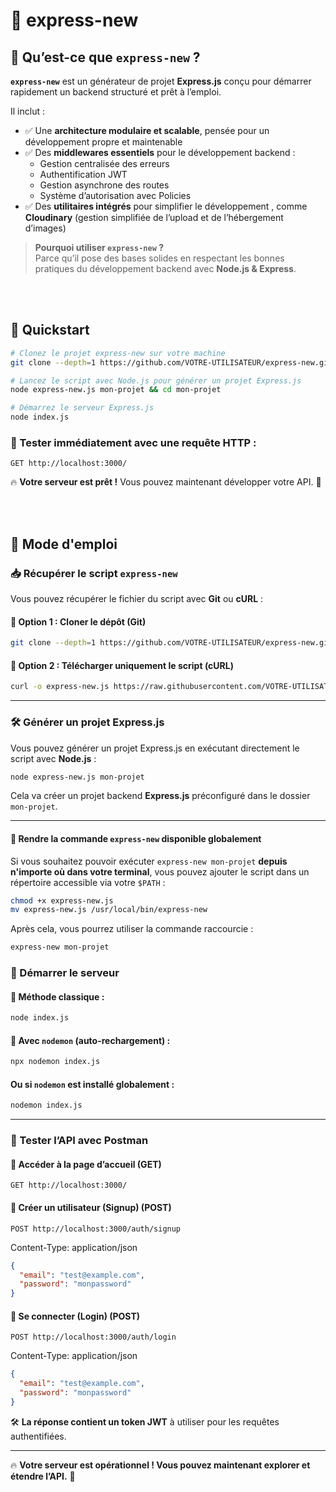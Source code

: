 # 🚀 express-new

## 📌 Qu’est-ce que `express-new` ?

**`express-new`** est un générateur de projet **Express.js** conçu pour démarrer rapidement un backend structuré et prêt à l’emploi.

Il inclut :
- ✅ Une **architecture modulaire et scalable**, pensée pour un développement propre et maintenable  
- ✅ Des **middlewares essentiels** pour le développement backend :  
   - Gestion centralisée des erreurs  
   - Authentification JWT  
   - Gestion asynchrone des routes  
   - Système d’autorisation avec Policies
- ✅ Des **utilitaires intégrés** pour simplifier le développement , comme **Cloudinary** (gestion simplifiée de l’upload et de l’hébergement d’images)

> **Pourquoi utiliser `express-new` ?**  
> Parce qu’il pose des bases solides en respectant les bonnes pratiques du développement backend avec **Node.js & Express**.

<br><br/>

## 🚀 Quickstart


```sh
# Clonez le projet express-new sur votre machine
git clone --depth=1 https://github.com/VOTRE-UTILISATEUR/express-new.git && cd express-new

# Lancez le script avec Node.js pour générer un projet Express.js
node express-new.js mon-projet && cd mon-projet

# Démarrez le serveur Express.js
node index.js
```

### 🔗 Tester immédiatement avec une requête HTTP :
```http
GET http://localhost:3000/
```

🔥 **Votre serveur est prêt !** Vous pouvez maintenant développer votre API. 🚀

<br><br/>

## 🚀 Mode d'emploi

### 📥 Récupérer le script `express-new`
Vous pouvez récupérer le fichier du script avec **Git** ou **cURL** :

#### 🔹 Option 1 : Cloner le dépôt (Git)
```sh
git clone --depth=1 https://github.com/VOTRE-UTILISATEUR/express-new.git && cd express-new
```

#### 🔹 Option 2 : Télécharger uniquement le script (cURL)
```sh
curl -o express-new.js https://raw.githubusercontent.com/VOTRE-UTILISATEUR/express-new/main/express-new.js
```
---


### 🛠 Générer un projet Express.js

Vous pouvez générer un projet Express.js en exécutant directement le script avec **Node.js** :

```sh
node express-new.js mon-projet
```

Cela va créer un projet backend **Express.js** préconfiguré dans le dossier `mon-projet`.

---

#### 🔧 Rendre la commande `express-new` disponible globalement  
Si vous souhaitez pouvoir exécuter `express-new mon-projet` **depuis n'importe où dans votre terminal**, vous pouvez ajouter le script dans un répertoire accessible via votre `$PATH` :

```sh
chmod +x express-new.js
mv express-new.js /usr/local/bin/express-new
```

Après cela, vous pourrez utiliser la commande raccourcie :

```sh
express-new mon-projet
```


### 🚀 Démarrer le serveur

#### 📌 Méthode classique :
```sh
node index.js
```
#### 📌 Avec `nodemon` (auto-rechargement) :
```sh
npx nodemon index.js
```

#### Ou si `nodemon` est installé globalement :
```sh
nodemon index.js
```

---

### 🔗 Tester l’API avec Postman

#### 📌 Accéder à la page d’accueil (GET)
```http
GET http://localhost:3000/
```

#### 📌 Créer un utilisateur (Signup) (POST)
```http
POST http://localhost:3000/auth/signup
```

Content-Type: application/json
```json
{
  "email": "test@example.com",
  "password": "monpassword"
}
```

#### 📌 Se connecter (Login) (POST)
```http
POST http://localhost:3000/auth/login
```

Content-Type: application/json
```json
{
  "email": "test@example.com",
  "password": "monpassword"
}
```

🛠 **La réponse contient un token JWT** à utiliser pour les requêtes authentifiées.

---

🔥 **Votre serveur est opérationnel ! Vous pouvez maintenant explorer et étendre l’API.** 🚀
<br><br/>



